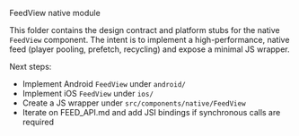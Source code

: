 FeedView native module

This folder contains the design contract and platform stubs for the native `FeedView` component. The intent is to implement a high-performance, native feed (player pooling, prefetch, recycling) and expose a minimal JS wrapper.

Next steps:
- Implement Android `FeedView` under `android/`
- Implement iOS `FeedView` under `ios/`
- Create a JS wrapper under `src/components/native/FeedView`
- Iterate on FEED_API.md and add JSI bindings if synchronous calls are required

